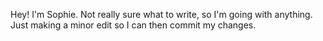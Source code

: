 Hey! I'm Sophie. Not really sure what to write, so I'm going with anything.
Just making a minor edit so I can then commit my changes.

